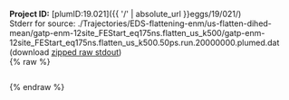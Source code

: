 **Project ID:** [plumID:19.021]({{ '/' | absolute_url }}eggs/19/021/)  
Stderr for source:  ./Trajectories/EDS-flattening-enm/us-flatten-dihed-mean/gatp-enm-12site_FEStart_eq175ns.flatten_us_k500/gatp-enm-12site_FEStart_eq175ns.flatten_us_k500.50ps.run.20000000.plumed.dat   
(download [zipped raw stdout](gatp-enm-12site_FEStart_eq175ns.flatten_us_k500.50ps.run.20000000.plumed.dat.plumed_master.stdout.txt.zip))  
{% raw %}
<pre>
</pre>
{% endraw %}

